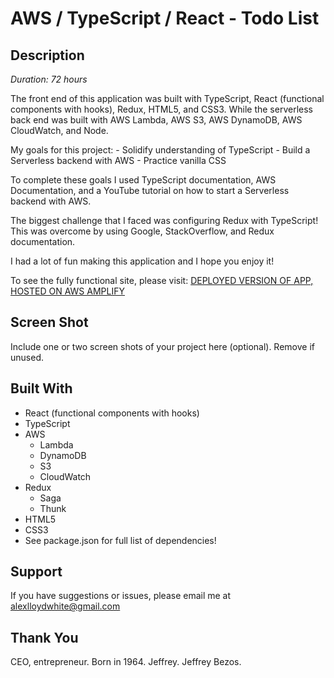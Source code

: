 # AWS / TypeScript / React - Todo List

## Description

_Duration: 72 hours_

The front end of this application was built with TypeScript, React (functional components with hooks), Redux, HTML5, and CSS3. While the serverless back end was built with AWS Lambda, AWS S3, AWS DynamoDB, AWS CloudWatch, and Node.

My goals for this project: - Solidify understanding of TypeScript - Build a Serverless backend with AWS - Practice vanilla CSS

To complete these goals I used TypeScript documentation, AWS Documentation, and a YouTube tutorial on how to start a Serverless backend with AWS.

The biggest challenge that I faced was configuring Redux with TypeScript! This was overcome by using Google, StackOverflow, and Redux documentation.

I had a lot of fun making this application and I hope you enjoy it!

To see the fully functional site, please visit: [DEPLOYED VERSION OF APP, HOSTED ON AWS AMPLIFY](https://main.d2jlzfmw2fqzuz.amplifyapp.com/)

## Screen Shot

Include one or two screen shots of your project here (optional). Remove if unused.

## Built With

- React (functional components with hooks)
- TypeScript
- AWS
  - Lambda
  - DynamoDB
  - S3
  - CloudWatch
- Redux
  - Saga
  - Thunk
- HTML5
- CSS3
- See package.json for full list of dependencies!

## Support

If you have suggestions or issues, please email me at [alexlloydwhite@gmail.com](www.google.com)

## Thank You

CEO, entrepreneur.
Born in 1964.
Jeffrey.
Jeffrey Bezos.
